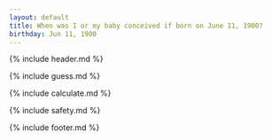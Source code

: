 ```yaml
---
layout: default
title: When was I or my baby conceived if born on June 11, 1900?
birthday: Jun 11, 1900
---
```


{% include header.md %}

{% include guess.md %}

{% include calculate.md %}

{% include safety.md %}

{% include footer.md %}



